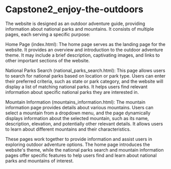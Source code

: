 # Capstone2_enjoy-the-outdoors

The website is designed as an outdoor adventure guide, providing information about national parks and mountains. It consists of multiple pages, each serving a specific purpose:

Home Page (index.html): The home page serves as the landing page for the website. It provides an overview and introduction to the outdoor adventure theme. It may include a brief description, captivating images, and links to other important sections of the website.

National Parks Search (national_parks_search.html): This page allows users to search for national parks based on location or park type. Users can enter their preferred criteria, such as state or park category, and the website will display a list of matching national parks. It helps users find relevant information about specific national parks they are interested in.

Mountain Information (mountains_information.html): The mountain information page provides details about various mountains. Users can select a mountain from a dropdown menu, and the page dynamically displays information about the selected mountain, such as its name, description, elevation, and potentially other relevant details. It allows users to learn about different mountains and their characteristics.

These pages work together to provide information and assist users in exploring outdoor adventure options. The home page introduces the website's theme, while the national parks search and mountain information pages offer specific features to help users find and learn about national parks and mountains of interest.
